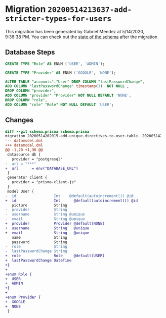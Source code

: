 # Migration `20200514213637-add-stricter-types-for-users`

This migration has been generated by Gabriel Mendez at 5/14/2020, 9:36:38 PM.
You can check out the [state of the schema](./schema.prisma) after the migration.

## Database Steps

```sql
CREATE TYPE "Role" AS ENUM ('USER', 'ADMIN');

CREATE TYPE "Provider" AS ENUM ('GOOGLE', 'NONE');

ALTER TABLE "accounts"."User" DROP COLUMN "lastPasswordChange",
ADD COLUMN "lastPasswordChange" timestamp(3)  NOT NULL ,
DROP COLUMN "provider",
ADD COLUMN "provider" "Provider" NOT NULL DEFAULT 'NONE',
DROP COLUMN "role",
ADD COLUMN "role" "Role" NOT NULL DEFAULT 'USER';
```

## Changes

```diff
diff --git schema.prisma schema.prisma
migration 20200514202015-add-unique-directives-to-user-table..20200514213637-add-stricter-types-for-users
--- datamodel.dml
+++ datamodel.dml
@@ -1,20 +1,30 @@
 datasource db {
   provider = "postgresql"
-  url = "***"
+  url      = env("DATABASE_URL")
 }
 generator client {
   provider = "prisma-client-js"
 }
 model User {
-  id                 Int    @default(autoincrement()) @id
+  id                 Int      @default(autoincrement()) @id
   picture            String
-  provider           String
-  username           String @unique
-  email              String @unique
+  provider           Provider @default(NONE)
+  username           String   @unique
+  email              String   @unique
   name               String
   password           String
-  role               String
-  lastPasswordChange String
+  role               Role     @default(USER)
+  lastPasswordChange DateTime
+}
+
+enum Role {
+  USER
+  ADMIN
+}
+
+enum Provider {
+  GOOGLE
+  NONE
 }
```
